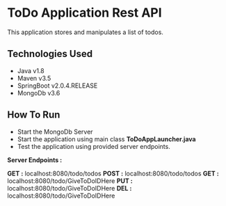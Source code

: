# ToDo Application Rest API

This application stores and manipulates a list of todos. 

## Technologies Used

* Java v1.8
* Maven v3.5
* SpringBoot v2.0.4.RELEASE
* MongoDb v3.6

## How To Run

* Start the MongoDb Server
* Start the application using main class **ToDoAppLauncher.java**
* Test the application using provided server endpoints.  

**Server Endpoints :**  

**GET :** localhost:8080/todo/todos
**POST :** localhost:8080/todo/todos
**GET :** localhost:8080/todo/GiveToDoIDHere
**PUT :** localhost:8080/todo/GiveToDoIDHere
**DEL :** localhost:8080/todo/GiveToDoIDHere